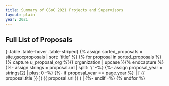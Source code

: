 ```yaml
---
title: Summary of GSoC 2021 Projects and Supervisors
layout: plain
year: 2021
---
```


## Full List of Proposals

{:.table .table-hover .table-striped}
{% assign sorted_proposals = site.gsocproposals | sort: 'title' %}
{% for proposal in sorted_proposals %}{% capture u_proposal_org %}{{ organization | upcase }}{% endcapture %}
{%- assign strings = proposal.url | split: '/' -%}
{%- assign proposal_year = strings[2] | plus: 0 -%}
{%- if proposal_year == page.year %}
| [ {{ proposal.title }} ]( {{ proposal.url }} ) |
{%- endif -%}
{% endfor %}